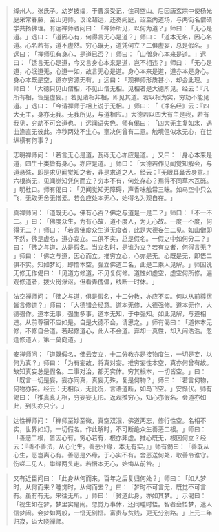 
> 绛州人。张氏子。幼岁披缁，于曹溪受记，住司空山。后因唐玄宗中使杨光庭采常春藤，至山见师。议论超远，还奏阙庭，诏至内道场，与两街名僧硕学共扬佛理。有远禅师者问曰：​「禅师所见，以何为道？​」师曰：​「无心是道。​」远曰：​「道因心有，何得言无心是道？​」师曰：​「道本无名，因心名道。心名若有，道不虚然。穷心既无，道凭何立？二俱虚妄，总是假名。​」远曰：​「禅师见有身心，是道已否？​」师曰：​「山僧身心本来是道。​」远曰：​「适言无心是道，今又言身心本来是道，岂不相违？​」师曰：​「无心是道，心泯道无，心道一如，故言无心是道。身心本来是道，道亦本是身心。身心本既是空，道亦穷源无有。​」远曰：​「观禅师形质甚小，却会此理。​」师曰：​「大德只见山僧相，不见山僧无相。见相者是大德所见。经云：『凡所有相，皆是虚妄。』若见诸相非相，即见其道。若以相为实，穷劫不能见道。​」远曰：​「今请禅师于相上说于无相。​」师曰：​「​《净名经》云：『四大无主，身亦无我。无我所见，与道相应。』大德若以四大有主是我，若有我见，穷劫不可会道也。​」远闻语失色。师有偈曰：​「四大无主复如水，遇曲逢直无彼此。净秽两处不生心，壅决何曾有二意。触境但似水无心，在世纵横有何事？​」

> 志明禅师问：​「若言无心是道，瓦砾无心亦应是道。​」又曰：​「身心本来是道，四生十类皆有身心，亦应是道。​」师曰：​「大德若作见闻觉知解会，与道悬殊，即是求见闻觉知之者，非是求道之人。经云：『无眼耳鼻舌身意。』六根尚无，见闻觉知凭何而立？穷本不有，何处存心？焉得不同草木瓦砾。​」明杜口。师有偈曰：​「见闻觉知无障碍，声香味触常三昧。如鸟空中只么飞，无取无舍无憎爱。若会应处本无心，始得名为观自在。​」

> 真禅师问：​「道既无心，佛有心否？佛之与道是一是二？​」师曰：​「不一不二。​」曰：​「佛度众生，为有心故，道不度人，为无心故。一度一不度，何得无二？​」师曰：​「若言佛度众生道无度者，此是大德妄生二见。如山僧即不然，佛是虚名，道亦妄立。二俱不实，总是假名。一假之中如何分二？​」曰：​「佛之与道，从是假名。当立名时，是谁为立？若有立者，何得言无？​」师曰：​「佛之与道，因心而立。推穷立心，心亦是无。心既是无，即悟二俱不实。知如梦幻，即悟本空。强立佛道二名，此是二乘人见解。​」师因说无修无作偈曰：​「见道方修道，不见复何修。道性如虚空，虚空何所修。遍观修道者，拨火觅浮沤。但看弄傀儡，线断一时休。​」

> 法空禅师问：​「佛之与道，俱是假名，十二分教，亦应不实。何以从前尊宿皆言修道？​」师曰：​「大德错会经意。道本无修，大德强修。道本无作，大德强作。道本无事，强生多事。道本无知，于中强知。如此见解，与道相违。从前尊宿不应如是。自是大德不会，请思之。​」师有偈曰：​「道体本无修，不修自合道。若起修道心，此人不会道。弃却一真性，却入闹浩浩。忽逢修道人，第一莫向道。​」

> 安禅师问：​「道既假名，佛云妄立，十二分教亦是接物度生，一切是妄，以何为真？​」师曰：​「为有妄故，将真对妄。推穷妄性本空，真亦何曾有故。故知真妄总是假名。二事对治，都无实体。穷其根本，一切皆空。​」曰：​「既言一切是妄，妄亦同真，真妄无殊，复是何物？​」师曰：​「若言何物，何物亦妄。经云：无相似，无比况，言语道断，如鸟飞空。​」安惭伏。师有偈曰：​「推真真无相，穷妄妄无形。返观推穷心，知心亦假名。会道亦如此，到头亦只宁。​」

> 达性禅师问：​「禅师至妙至微，真空双泯，佛道两忘，修行性空。名相不实，世界如幻，一切假名。作此解时，不可断绝众生善恶二根。​」师曰：​「善恶二根，皆因心有。穷心若有，根亦非虚。推心既无，根因何立？经云：『善不善法，从心化生。善恶业缘，本无有实。』」师有偈曰：​「善既从心生，恶岂离心有。善恶是外缘，于心实不有。舍恶送何处，取善令谁守。伤嗟二见人，攀缘两头走。若悟本无心，始悔从前咎。​」

> 又有近臣问曰：​「此身从何而来，百年之后复归何处？​」师曰：​「如人梦时，从何而来？睡觉时，从何而去？​」曰：​「梦时不可言无，既觉不可言有。虽有有无，来往无所。​」师曰：​「贫道此身，亦如其梦。​」示偈曰：​「视生如在梦，梦里实是闹。忽觉万事休，还同睡时悟。智者会悟梦，迷人信梦闹。会梦如两般，一悟无别悟。富贵与贫贱，更无分别路。​」上元二年归寂，谥大晓禅师。
